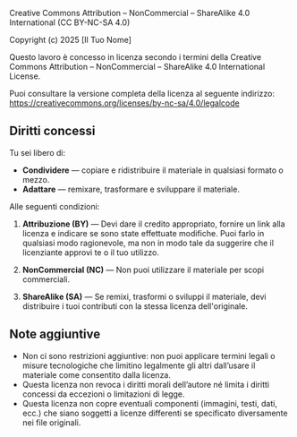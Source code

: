 Creative Commons Attribution – NonCommercial – ShareAlike 4.0 International (CC BY-NC-SA 4.0)

Copyright (c) 2025 [Il Tuo Nome]

Questo lavoro è concesso in licenza secondo i termini della Creative Commons Attribution – NonCommercial – ShareAlike 4.0 International License.

Puoi consultare la versione completa della licenza al seguente indirizzo:
https://creativecommons.org/licenses/by-nc-sa/4.0/legalcode

## Diritti concessi

Tu sei libero di:
- **Condividere** — copiare e ridistribuire il materiale in qualsiasi formato o mezzo.
- **Adattare** — remixare, trasformare e sviluppare il materiale.

Alle seguenti condizioni:

1. **Attribuzione (BY)** — Devi dare il credito appropriato, fornire un link alla licenza e indicare se sono state effettuate modifiche. Puoi farlo in qualsiasi modo ragionevole, ma non in modo tale da suggerire che il licenziante approvi te o il tuo utilizzo.

2. **NonCommercial (NC)** — Non puoi utilizzare il materiale per scopi commerciali.

3. **ShareAlike (SA)** — Se remixi, trasformi o sviluppi il materiale, devi distribuire i tuoi contributi con la stessa licenza dell'originale.

## Note aggiuntive

- Non ci sono restrizioni aggiuntive: non puoi applicare termini legali o misure tecnologiche che limitino legalmente gli altri dall’usare il materiale come consentito dalla licenza.
- Questa licenza non revoca i diritti morali dell’autore né limita i diritti concessi da eccezioni o limitazioni di legge.
- Questa licenza non copre eventuali componenti (immagini, testi, dati, ecc.) che siano soggetti a licenze differenti se specificato diversamente nei file originali.

